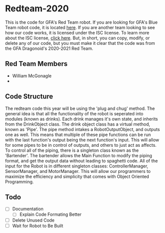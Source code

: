 # Redteam-2020
This is the code for GFA's Red Team robot. If you are looking for GFA's Blue Team robot code, it is located [here](github.com/gfa-dragonoids/Blueteam-2020). If you are another team looking to see how our code works, it is licensed under the ISC license. To learn more about the ISC license, [click here](https://en.wikipedia.org/wiki/ISC_license#:~:text=The%20ISC%20license%20is%20a,unnecessary%20following%20the%20Berne%20Convention.). But, in short, you can copy, modify, or delete any of our code, but you must make it clear that the code was from the GFA Dragonoid's 2020-2021 Red Team.

## Red Team Members
- William McGonagle
- 

## Code Structure
The redteam code this year will be using the 'plug and chug' method. The general idea is that all the functionality of the robot is seperated into modules (known as drinks). Each drink manages it's own state, and inherits from the DrinkObject class. The drink object class has a virtual method, known as 'Pipe'. The pipe method intakes a RobotOutputObject, and outputs one as well. This means that multiple of these pipe functions can be run with the last function's output being the next function's input. This will allow for some pipes to be in control of outputs, and others to just act as affects. To control all of the piping, there is a singleton class known as the 'Bartender'. The bartender allows the Main Function to modify the piping format, and get the output data without leading to spaghetti code. All of the input for the Robot is in different singleton classes: ControllerManager, SensorManager, and MotorManager. This will allow our programmers to maximize the efficiency and simplicity that comes with Object Oriented Programming. 

## Todo
- [ ] Documentation
  - [ ] Explain Code Formating Better
- [ ] Delete Unused Code
- [ ] Wait for Robot to Be Built
